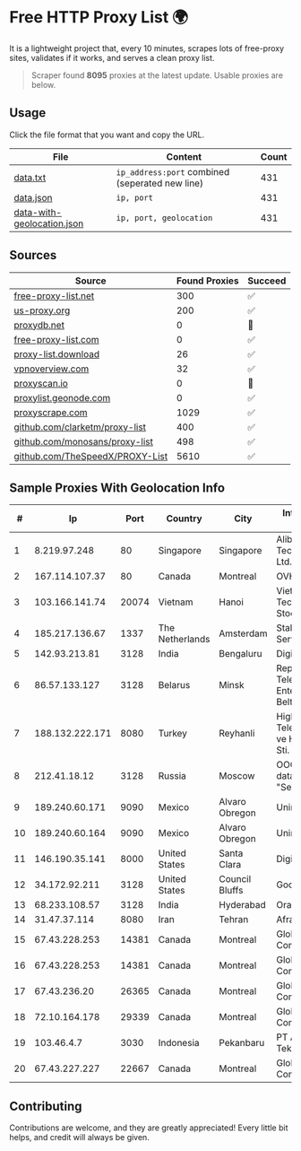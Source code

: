 
# Free HTTP Proxy List 🌍

It is a lightweight project that, every 10 minutes, scrapes lots of free-proxy sites, validates if it works, and serves a clean proxy list.


> Scraper found **8095** proxies at the latest update. Usable proxies are below.

## Usage

Click the file format that you want and copy the URL.


|File|Content|Count|
|----|-------|-----|
|[data.txt](https://raw.githubusercontent.com/themiralay/Proxy-List-World/master/data.txt)|`ip_address:port` combined (seperated new line)|431|
|[data.json](https://raw.githubusercontent.com/themiralay/Proxy-List-World/master/data.json)|`ip, port`|431|
|[data-with-geolocation.json](https://raw.githubusercontent.com/themiralay/Proxy-List-World/master/data-with-geolocation.json)|`ip, port, geolocation`|431|

## Sources

|Source|Found Proxies|Succeed|
|------|-------------|-------|
|[free-proxy-list.net](https://free-proxy-list.net)|300|✅|
|[us-proxy.org](https://www.us-proxy.org)|200|✅|
|[proxydb.net](http://proxydb.net)|0|🚫|
|[free-proxy-list.com](https://free-proxy-list.com/?page=&port=&type%5B%5D=http&type%5B%5D=https&up_time=0&search=Search)|0|✅|
|[proxy-list.download](https://www.proxy-list.download/HTTP)|26|✅|
|[vpnoverview.com](https://vpnoverview.com/privacy/anonymous-browsing/free-proxy-servers)|32|✅|
|[proxyscan.io](https://www.proxyscan.io)|0|🚫|
|[proxylist.geonode.com](https://proxylist.geonode.com/api/proxy-list?limit=300&page=1&sort_by=lastChecked&sort_type=desc&protocols=http,https)|0|✅|
|[proxyscrape.com](https://api.proxyscrape.com/v2/?request=displayproxies&protocol=http&timeout=10000&country=all&ssl=all&anonymity=all)|1029|✅|
|[github.com/clarketm/proxy-list](https://raw.githubusercontent.com/clarketm/proxy-list/master/proxy-list-raw.txt)|400|✅|
|[github.com/monosans/proxy-list](https://raw.githubusercontent.com/monosans/proxy-list/main/proxies/http.txt)|498|✅|
|[github.com/TheSpeedX/PROXY-List](https://raw.githubusercontent.com/TheSpeedX/PROXY-List/master/http.txt)|5610|✅|


## Sample Proxies With Geolocation Info

|#|Ip|Port|Country|City|Internet Service Provider|
|-|--|----|-------|----|-------------------------|
|1|8.219.97.248|80|Singapore|Singapore|Alibaba (US) Technology Co., Ltd.|
|2|167.114.107.37|80|Canada|Montreal|OVH SAS|
|3|103.166.141.74|20074|Vietnam|Hanoi|Viet NAM Cloud Technology Joint Stock Company|
|4|185.217.136.67|1337|The Netherlands|Amsterdam|Stallion Network Services Limited|
|5|142.93.213.81|3128|India|Bengaluru|DigitalOcean, LLC|
|6|86.57.133.127|3128|Belarus|Minsk|Republican Unitary Telecommunication Enterprise Beltelecom|
|7|188.132.222.171|8080|Turkey|Reyhanli|High Speed Telekomunikasyon ve Hab. Hiz. Ltd. Sti.|
|8|212.41.18.12|3128|Russia|Moscow|OOO "Network of data-centers "Selectel"|
|9|189.240.60.171|9090|Mexico|Alvaro Obregon|Uninet S.A. de C.V.|
|10|189.240.60.164|9090|Mexico|Alvaro Obregon|Uninet S.A. de C.V.|
|11|146.190.35.141|8000|United States|Santa Clara|DigitalOcean, LLC|
|12|34.172.92.211|3128|United States|Council Bluffs|Google LLC|
|13|68.233.108.57|3128|India|Hyderabad|Oracle Corporation|
|14|31.47.37.114|8080|Iran|Tehran|Afranet|
|15|67.43.228.253|14381|Canada|Montreal|GloboTech Communications|
|16|67.43.228.253|14381|Canada|Montreal|GloboTech Communications|
|17|67.43.236.20|26365|Canada|Montreal|GloboTech Communications|
|18|72.10.164.178|29339|Canada|Montreal|GloboTech Communications|
|19|103.46.4.7|3030|Indonesia|Pekanbaru|PT Akses Sentral Teknologi|
|20|67.43.227.227|22667|Canada|Montreal|GloboTech Communications|



## Contributing

Contributions are welcome, and they are greatly appreciated! Every
little bit helps, and credit will always be given.

